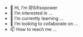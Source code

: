 - 👋 Hi, I’m @Sifisopower
- 👀 I’m interested in ...
- 🌱 I’m currently learning ...
- 💞️ I’m looking to collaborate on ...
- 📫 How to reach me ...

<!---
Sifisopower/Sifisopower is a ✨ special ✨ repository because its `README.md` (this file) appears on your GitHub profile.
You can click the Preview link to take a look at your changes.
--->
